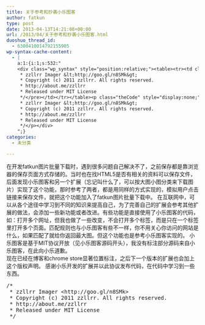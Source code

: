 ```yaml
---
title: 关于参考和抄袭小乐图客
author: fatkun
type: post
date: 2013-04-13T14:21:08+00:00
url: /2013/04/关于参考和抄袭小乐图客.html
duoshuo_thread_id:
  - 6300410014792155905
wp-syntax-cache-content:
  - |
    a:1:{i:1;s:532:"
    <div class="wp_syntax" style="position:relative;"><table><tr><td class="code"><pre class="js" style="font-family:monospace;">/* 
     * zzllrr Imager &lt;http://goo.gl/n8SMk&gt;
     * Copyright (c) 2011 zzllrr. All rights reserved.
     * http://about.me/zzllrr 
     * Released under MIT License
     */</pre></td></tr></table><p class="theCode" style="display:none;">/* 
     * zzllrr Imager &lt;http://goo.gl/n8SMk&gt;
     * Copyright (c) 2011 zzllrr. All rights reserved.
     * http://about.me/zzllrr 
     * Released under MIT License
     */</p></div>
    ";}
categories:
  - 未分类

---
```

在开发fatkun图片批量下载时，遇到很多问题自己解决不了，之前保存都是靠浏览器的保存页面方式存储的。当时也在找HTML5是否有相关的资料可以保存文件，后面发现小乐图客和另一个扩展（忘记叫什么了，可以按大图小图分类来下载图片）实现了这个功能，那时参考了两者，都是用同样的方式实现的，模拟用户点击链接来保存文件，就把这个功能加入了fatkun图片批量下载中。
在互联网中，可以从各个途径中学习到不同的知识来提高自己，为了完善自己的扩展会参考其他扩展的做法，会添加一些新功能或者改进。有些功能是直接使用了小乐图客的代码，如：打开多个网址，但我也做了一些改变，不会打开多个标签，而是只在一个标签里打开多个页面。匹配规则也与小乐图客有些不一样，你不用关心你访问的网站是什么，如果匹配了就给你返回最大图。但这个功能也是参考小乐图客实现的。
小乐图客是基于MIT协议开放（见小乐图客源码开头），我没有标注部分源码来自小乐图客，在此向小乐道歉。  
现在已经在博客和chrome store显著位置标注，之后下一个版本的扩展也会加上这个版权声明。
感谢小乐开发的扩展并以此协议发布代码，在代码中学习到一些东西。
<pre lang="js" escaped="true">/* 
 * zzllrr Imager &lt;http://goo.gl/n8SMk&gt;
 * Copyright (c) 2011 zzllrr. All rights reserved.
 * http://about.me/zzllrr 
 * Released under MIT License
 */</pre>
